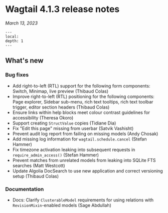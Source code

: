 # Wagtail 4.1.3 release notes

_March 13, 2023_

```{contents}
---
local:
depth: 1
---
```

## What's new

### Bug fixes

 * Add right-to-left (RTL) support for the following form components: Switch, Minimap, live preview (Thibaud Colas)
 * Improve right-to-left (RTL) positioning for the following components: Page explorer, Sidebar sub-menu, rich text tooltips, rich text toolbar trigger, editor section headers (Thibaud Colas)
 * Ensure links within help blocks meet colour contrast guidelines for accessibility (Theresa Okoro)
 * Support creating `StructValue` copies (Tidiane Dia)
 * Fix "Edit this page" missing from userbar (Satvik Vashisht)
 * Prevent audit log report from failing on missing models (Andy Chosak)
 * Add missing log information for `wagtail.schedule.cancel` (Stefan Hammer)
 * Fix timezone activation leaking into subsequent requests in `require_admin_access()` (Stefan Hammer)
 * Prevent matches from unrelated models from leaking into SQLite FTS searches (Matt Westcott)
 * Update Algolia DocSearch to use new application and correct versioning setup (Thibaud Colas)

### Documentation

 * Docs: Clarify `ClusterableModel` requirements for using relations with `RevisionMixin`-enabled models (Sage Abdullah)
